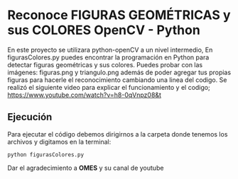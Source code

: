 # Reconoce FIGURAS GEOMÉTRICAS y sus COLORES OpenCV - Python

En este proyecto se utilizara python-openCV a un nivel intermedio, En figurasColores.py puedes encontrar la programación en Python para detectar figuras geométricas y sus colores. Puedes probar con las imágenes:
figuras.png y triangulo.png además de poder agregar tus propias figuras para hacerle el reconocimiento cambiando una linea del codigo.
Se realizó el siguiente video para explicar el funcionamiento y el codigo; https://www.youtube.com/watch?v=h8-0qVnpz08&t

## Ejecución
Para ejecutar el código debemos dirigirnos a la carpeta donde tenemos los archivos y digitamos en la terminal:

```python figurasColores.py```

Dar el agradecimiento a **OMES** y su canal de youtube
